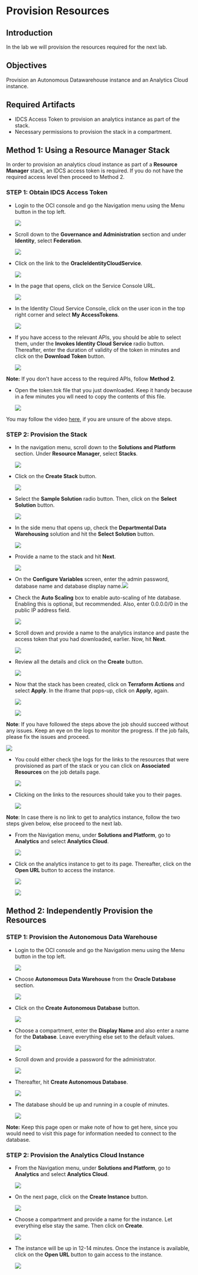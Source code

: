 # Provision Resources

## Introduction

In the lab we will provision the resources required for the next lab. 

## Objectives

<!--Provision a stack comprising of an Autonomous Datawarehouse and an Analytics Cloud instance.-->
Provision an Autonomous Datawarehouse instance and an Analytics Cloud instance.

## Required Artifacts

- IDCS Access Token to provision an analytics instance as part of the stack.
- Necessary permissions to provision the stack in a compartment.

## Method 1: Using a Resource Manager Stack

In order to provision an analytics cloud instance as part of a **Resource Manager** stack, an IDCS access token is required. If you do not have the required access level then proceed to Method 2. 

### STEP 1: Obtain IDCS Access Token

- Login to the OCI console and go the Navigation menu using the Menu button in the top left.

    ![](./images/1.1.png " ")

- Scroll down to the **Governance and Administration** section and under **Identity**, select **Federation**.

    ![](./images/1.2.png " ")

- Click on the link to the **OracleIdentityCloudService**. 
    
    ![](./images/1.3.png " ")

- In the page that opens, click on the Service Console URL. 

    ![](./images/1.4.png " ")

- In the Identity Cloud Service Console, click on the user icon in the top right corner and select **My AccessTokens**.

    ![](./images/1.5.png " ")

- If you have access to the relevant APIs, you should be able to select them, under the **Invokes Identity Cloud Service** radio button. Thereafter, enter the duration of validity of the token in minutes and click on the **Download Token** button.

    ![](./images/1.6.png " ")

**Note:** If you don't have access to the required APIs, follow **Method 2**.

- Open the token.tok file that you just downloaded. Keep it handy because in a few minutes you wll need to copy the contents of this file.

    ![](./images/1.7.png " ")

You may follow the video [here](https://github.com/yash10097/HR-Analytics/blob/master/artifacts/mdw%20-%20idcs.mp4?raw=true), if you are unsure of the above steps.

### STEP 2: Provision the Stack

- In the navigation menu, scroll down to the **Solutions and Platform** section. Under **Resource Manager**, select **Stacks**. 
    
    ![](./images/1.13.png " ")

- Click on the **Create Stack** button.

    ![](./images/1.14.png " ")

- Select the **Sample Solution** radio button. Then, click on the **Select Solution** button.

    ![](./images/1.15.png " ")

- In the side menu that opens up, check the **Departmental Data Warehousing** solution and hit the **Select Solution** button.

    ![](./images/1.16.png " ")

- Provide a name to the stack and hit **Next**.

    ![](./images/1.17.png " ")

- On the **Configure Variables** screen, enter the admin password, database name and database display name.![](./images/1.18.png " ")

- Check the **Auto Scaling** box to enable auto-scaling of hte database. Enabling this is optional, but recommended. Also, enter 0.0.0.0/0 in the public IP address field. 

    ![](./images/1.19.png " ")

- Scroll down and provide a name to the analytics instance and paste the access token that you had downloaded, earlier. Now, hit **Next**.

    ![](./images/1.20.png " ")

- Review all the details and click on the **Create** button.

    ![](./images/1.21.png " ")

- Now that the stack has been created, click on **Terraform Actions** and select **Apply**. In the iframe that pops-up, click on **Apply**, again.

    ![](./images/1.22.png " ")

    ![](./images/1.23.png " ")

**Note**:  If you have followed the steps above the job should succeed without any issues. Keep an eye on the logs to monitor the progress. If the job fails, please fix the issues and proceed.

![](./images/1.24.png " ")

- You could either check tjhe logs for the links to the resources that were provisioned as part of the stack or you can click on **Associated Resources** on the job details page. 

    ![](./images/1.25.png " ")

- Clicking on the links to the resources should take you to their pages. 
    
    ![](./images/1.26.png " ")

**Note**: In case there is no link to get to analytics instance, follow the two steps given below, else proceed to the next lab.

- From the Navigation menu, under **Solutions and Platform**, go to **Analytics** and select **Analytics Cloud**.

    ![](./images/1.27.png " ")

- Click on the analytics instance to get to its page. Thereafter, click on the **Open URL** button to access the instance.

    ![](./images/1.28.png " ")

    ![](./images/1.29.png " ")


## Method 2: Independently Provision the Resources

### STEP 1: Provision the Autonomous Data Warehouse 

- Login to the OCI console and go the Navigation menu using the Menu button in the top left.

    ![](./images/2.1.png " ")

- Choose **Autonomous Data Warehouse** from the **Oracle Database** section.

    ![](./images/2.2.png " ")

- Click on the **Create Autonomous Database** button. 

    ![](./images/2.3.png " ")

- Choose a compartment, enter the **Display Name** and also enter a name for the **Database**. Leave everything else set to the default values. 

    ![](./images/2.4.png " ")

- Scroll down and provide a password for the administrator.

    ![](./images/2.5.png " ")

- Thereafter, hit **Create Autonomous Database**.

    ![](./images/2.6.png " ")

- The database should be up and running in a couple of minutes. 

    ![](./images/2.7.png " ")

**Note:** Keep this page open or make note of how to get here, since you would need to visit this page for information needed to connect to the database.

### STEP 2: Provision the Analytics Cloud Instance 

- From the Navigation menu, under **Solutions and Platform**, go to **Analytics** and select **Analytics Cloud**.

    ![](./images/2.8.png " ")

- On the next page, click on the **Create Instance** button. 

    ![](./images/2.9.png " ")

- Choose a compartment and provide a name for the instance. Let everything else stay the same. Then click on **Create**.

    ![](./images/2.10.png " ")

- The instance will be up in 12-14 minutes. Once the instance is available, click on the **Open URL** button to gain access to the instance.

    ![](./images/2.11.png " ")
